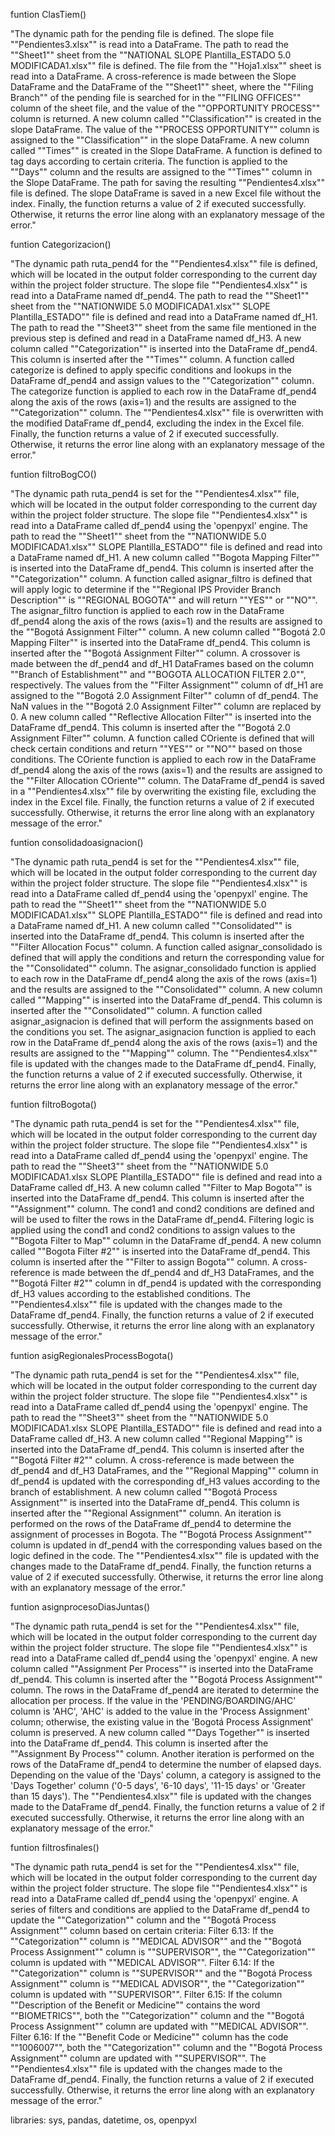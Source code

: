 funtion ClasTiem()  

"The dynamic path for the pending file is defined.
The slope file ""Pendientes3.xlsx"" is read into a DataFrame.
The path to read the ""Sheet1"" sheet from the ""NATIONAL SLOPE Plantilla_ESTADO 5.0 MODIFICADA1.xlsx"" file is defined.
The file from the ""Hoja1.xlsx"" sheet is read into a DataFrame.
A cross-reference is made between the Slope DataFrame and the DataFrame of the ""Sheet1"" sheet, where the ""Filing Branch"" of the pending file is searched for in the ""FILING OFFICES"" column of the sheet file, and the value of the ""OPPORTUNITY PROCESS"" column is returned.
A new column called ""Classification"" is created in the slope DataFrame.
The value of the ""PROCESS OPPORTUNITY"" column is assigned to the ""Classification"" in the slope DataFrame.
A new column called ""Times"" is created in the Slope DataFrame.
A function is defined to tag days according to certain criteria.
The function is applied to the ""Days"" column and the results are assigned to the ""Times"" column in the Slope DataFrame.
The path for saving the resulting ""Pendientes4.xlsx"" file is defined.
The slope DataFrame is saved in a new Excel file without the index.
Finally, the function returns a value of 2 if executed successfully. Otherwise, it returns the error line along with an explanatory message of the error."


funtion Categorizacion()	

"The dynamic path ruta_pend4 for the ""Pendientes4.xlsx"" file is defined, which will be located in the output folder corresponding to the current day within the project folder structure.
The slope file ""Pendientes4.xlsx"" is read into a DataFrame named df_pend4.
The path to read the ""Sheet1"" sheet from the ""NATIONWIDE 5.0 MODIFICADA1.xlsx"" SLOPE Plantilla_ESTADO"" file is defined and read into a DataFrame named df_H1.
The path to read the ""Sheet3"" sheet from the same file mentioned in the previous step is defined and read in a DataFrame named df_H3.
A new column called ""Categorization"" is inserted into the DataFrame df_pend4. This column is inserted after the ""Times"" column.
A function called categorize is defined to apply specific conditions and lookups in the DataFrame df_pend4 and assign values to the ""Categorization"" column.
The categorize function is applied to each row in the DataFrame df_pend4 along the axis of the rows (axis=1) and the results are assigned to the ""Categorization"" column.
The ""Pendientes4.xlsx"" file is overwritten with the modified DataFrame df_pend4, excluding the index in the Excel file.
Finally, the function returns a value of 2 if executed successfully. Otherwise, it returns the error line along with an explanatory message of the error."


funtion filtroBogCO()	

"The dynamic path ruta_pend4 is set for the ""Pendientes4.xlsx"" file, which will be located in the output folder corresponding to the current day within the project folder structure.
The slope file ""Pendientes4.xlsx"" is read into a DataFrame called df_pend4 using the 'openpyxl' engine.
The path to read the ""Sheet1"" sheet from the ""NATIONWIDE 5.0 MODIFICADA1.xlsx"" SLOPE Plantilla_ESTADO"" file is defined and read into a DataFrame named df_H1.
A new column called ""Bogota Mapping Filter"" is inserted into the DataFrame df_pend4. This column is inserted after the ""Categorization"" column.
A function called asignar_filtro is defined that will apply logic to determine if the ""Regional IPS Provider Branch Description"" is ""REGIONAL BOGOTA"" and will return ""YES"" or ""NO"".
The asignar_filtro function is applied to each row in the DataFrame df_pend4 along the axis of the rows (axis=1) and the results are assigned to the ""Bogotá Assignment Filter"" column.
A new column called ""Bogotá 2.0 Mapping Filter"" is inserted into the DataFrame df_pend4. This column is inserted after the ""Bogotá Assignment Filter"" column.
A crossover is made between the df_pend4 and df_H1 DataFrames based on the column ""Branch of Establishment"" and ""BOGOTA ALLOCATION FILTER 2.0"", respectively.
The values from the ""Filter Assignment"" column of df_H1 are assigned to the ""Bogotá 2.0 Assignment Filter"" column of df_pend4.
The NaN values in the ""Bogotá 2.0 Assignment Filter"" column are replaced by 0.
A new column called ""Reflective Allocation Filter"" is inserted into the DataFrame df_pend4. This column is inserted after the ""Bogotá 2.0 Assignment Filter"" column.
A function called COriente is defined that will check certain conditions and return ""YES"" or ""NO"" based on those conditions.
The COriente function is applied to each row in the DataFrame df_pend4 along the axis of the rows (axis=1) and the results are assigned to the ""Filter Allocation COriente"" column.
The DataFrame df_pend4 is saved in a ""Pendientes4.xlsx"" file by overwriting the existing file, excluding the index in the Excel file.
Finally, the function returns a value of 2 if executed successfully. Otherwise, it returns the error line along with an explanatory message of the error."


funtion consolidadoasignacion()	

"The dynamic path ruta_pend4 is set for the ""Pendientes4.xlsx"" file, which will be located in the output folder corresponding to the current day within the project folder structure.
The slope file ""Pendientes4.xlsx"" is read into a DataFrame called df_pend4 using the 'openpyxl' engine.
The path to read the ""Sheet1"" sheet from the ""NATIONWIDE 5.0 MODIFICADA1.xlsx"" SLOPE Plantilla_ESTADO"" file is defined and read into a DataFrame named df_H1.
A new column called ""Consolidated"" is inserted into the DataFrame df_pend4. This column is inserted after the ""Filter Allocation Focus"" column.
A function called asignar_consolidado is defined that will apply the conditions and return the corresponding value for the ""Consolidated"" column.
The asignar_consolidado function is applied to each row in the DataFrame df_pend4 along the axis of the rows (axis=1) and the results are assigned to the ""Consolidated"" column.
A new column called ""Mapping"" is inserted into the DataFrame df_pend4. This column is inserted after the ""Consolidated"" column.
A function called asignar_asignacion is defined that will perform the assignments based on the conditions you set.
The asignar_asignacion function is applied to each row in the DataFrame df_pend4 along the axis of the rows (axis=1) and the results are assigned to the ""Mapping"" column.
The ""Pendientes4.xlsx"" file is updated with the changes made to the DataFrame df_pend4.
Finally, the function returns a value of 2 if executed successfully. Otherwise, it returns the error line along with an explanatory message of the error."


funtion filtroBogota()	

"The dynamic path ruta_pend4 is set for the ""Pendientes4.xlsx"" file, which will be located in the output folder corresponding to the current day within the project folder structure.
The slope file ""Pendientes4.xlsx"" is read into a DataFrame called df_pend4 using the 'openpyxl' engine.
The path to read the ""Sheet3"" sheet from the ""NATIONWIDE 5.0 MODIFICADA1.xlsx SLOPE Plantilla_ESTADO"" file is defined and read into a DataFrame called df_H3.
A new column called ""Filter to Map Bogota"" is inserted into the DataFrame df_pend4. This column is inserted after the ""Assignment"" column.
The cond1 and cond2 conditions are defined and will be used to filter the rows in the DataFrame df_pend4.
Filtering logic is applied using the cond1 and cond2 conditions to assign values to the ""Bogota Filter to Map"" column in the DataFrame df_pend4.
A new column called ""Bogota Filter #2"" is inserted into the DataFrame df_pend4. This column is inserted after the ""Filter to assign Bogota"" column.
A cross-reference is made between the df_pend4 and df_H3 DataFrames, and the ""Bogotá Filter #2"" column in df_pend4 is updated with the corresponding df_H3 values according to the established conditions.
The ""Pendientes4.xlsx"" file is updated with the changes made to the DataFrame df_pend4.
Finally, the function returns a value of 2 if executed successfully. Otherwise, it returns the error line along with an explanatory message of the error."


funtion asigRegionalesProcessBogota()	


"The dynamic path ruta_pend4 is set for the ""Pendientes4.xlsx"" file, which will be located in the output folder corresponding to the current day within the project folder structure.
The slope file ""Pendientes4.xlsx"" is read into a DataFrame called df_pend4 using the 'openpyxl' engine.
The path to read the ""Sheet3"" sheet from the ""NATIONWIDE 5.0 MODIFICADA1.xlsx SLOPE Plantilla_ESTADO"" file is defined and read into a DataFrame called df_H3.
A new column called ""Regional Mapping"" is inserted into the DataFrame df_pend4. This column is inserted after the ""Bogotá Filter #2"" column.
A cross-reference is made between the df_pend4 and df_H3 DataFrames, and the ""Regional Mapping"" column in df_pend4 is updated with the corresponding df_H3 values according to the branch of establishment.
A new column called ""Bogotá Process Assignment"" is inserted into the DataFrame df_pend4. This column is inserted after the ""Regional Assignment"" column.
An iteration is performed on the rows of the DataFrame df_pend4 to determine the assignment of processes in Bogota.
The ""Bogotá Process Assignment"" column is updated in df_pend4 with the corresponding values based on the logic defined in the code.
The ""Pendientes4.xlsx"" file is updated with the changes made to the DataFrame df_pend4.
Finally, the function returns a value of 2 if executed successfully. Otherwise, it returns the error line along with an explanatory message of the error."


funtion asignprocesoDiasJuntas()	


"The dynamic path ruta_pend4 is set for the ""Pendientes4.xlsx"" file, which will be located in the output folder corresponding to the current day within the project folder structure.
The slope file ""Pendientes4.xlsx"" is read into a DataFrame called df_pend4 using the 'openpyxl' engine.
A new column called ""Assignment Per Process"" is inserted into the DataFrame df_pend4. This column is inserted after the ""Bogotá Process Assignment"" column.
The rows in the DataFrame df_pend4 are iterated to determine the allocation per process. If the value in the 'PENDING/BOARDING/AHC' column is 'AHC', 'AHC' is added to the value in the 'Process Assignment' column; otherwise, the existing value in the 'Bogotá Process Assignment' column is preserved.
A new column called ""Days Together"" is inserted into the DataFrame df_pend4. This column is inserted after the ""Assignment By Process"" column.
Another iteration is performed on the rows of the DataFrame df_pend4 to determine the number of elapsed days. Depending on the value of the 'Days' column, a category is assigned to the 'Days Together' column ('0-5 days', '6-10 days', '11-15 days' or 'Greater than 15 days').
The ""Pendientes4.xlsx"" file is updated with the changes made to the DataFrame df_pend4.
Finally, the function returns a value of 2 if executed successfully. Otherwise, it returns the error line along with an explanatory message of the error."

funtion filtrosfinales()	

"The dynamic path ruta_pend4 is set for the ""Pendientes4.xlsx"" file, which will be located in the output folder corresponding to the current day within the project folder structure.
The slope file ""Pendientes4.xlsx"" is read into a DataFrame called df_pend4 using the 'openpyxl' engine.
A series of filters and conditions are applied to the DataFrame df_pend4 to update the ""Categorization"" column and the ""Bogotá Process Assignment"" column based on certain criteria:
Filter 6.13: If the ""Categorization"" column is ""MEDICAL ADVISOR"" and the ""Bogotá Process Assignment"" column is ""SUPERVISOR"", the ""Categorization"" column is updated with ""MEDICAL ADVISOR"".
Filter 6.14: If the ""Categorization"" column is ""SUPERVISOR"" and the ""Bogotá Process Assignment"" column is ""MEDICAL ADVISOR"", the ""Categorization"" column is updated with ""SUPERVISOR"".
Filter 6.15: If the column ""Description of the Benefit or Medicine"" contains the word ""BIOMETRICS"", both the ""Categorization"" column and the ""Bogotá Process Assignment"" column are updated with ""MEDICAL ADVISOR"".
Filter 6.16: If the ""Benefit Code or Medicine"" column has the code ""1006007"", both the ""Categorization"" column and the ""Bogotá Process Assignment"" column are updated with ""SUPERVISOR"".
The ""Pendientes4.xlsx"" file is updated with the changes made to the DataFrame df_pend4.
Finally, the function returns a value of 2 if executed successfully. Otherwise, it returns the error line along with an explanatory message of the error."


libraries: sys, pandas, datetime, os, openpyxl
